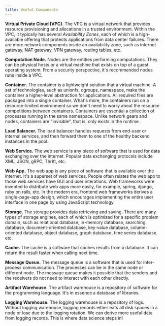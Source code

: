 ```yaml
---
title: Useful Components
---
```




**Virtual Private Cloud (VPC).** The VPC is a virtual network that provides resource provisioning and allocations in a trusted environment. Within the VPC, it typically has several *Availability Zones*, each of which is a high-available offering that protects applications from data center failures. There are more network components inside an availability zone, such as internet gateway, NAT gateway, VPN gateway, routing tables, etc. 

**Computation Node.** Nodes are the entities performing computations. They can be physical hosts or a virtual machine that exists on top of a guest operating system. From a security perspective, it's recommended nodes runs inside a VPC.

**Container.** The container is a lightweight solution that a virtual machine. A set of technologies, such as unionfs, cgroups, namespace, make the container a higher-level abstraction for applications. All required files are packaged into a single container. What's more, the containers run on a resource-limited environment so we don't need to worry about the resource competitions between containers. Containers are essential a collection of processes running in the same namespace. Unlike network gears and nodes, containers are "invisible", that is, only exists in the runtime.

**Load Balancer.** The load balancer handles requests from end-user or internal services, and then forward them to one of the healthy backend instances in the pool.

**Web Service.** The web service is any piece of software that is used for data exchanging over the internet. Popular data exchanging protocols include XML, JSON, gRPC, Thrift, etc.

**Web App.** The web app is any piece of software that is available over the internet. It's a superset of web services. People often relates the web app to those web services have GUI and user interations. Web frameworks were invented to distribute web apps more easily, for example, spring, django, ruby on rails, etc. In the modern era, frontend web frameworks derives a single-page-app design, which encourages implementing the entire user interface in one page by using JavaScript technology.

**Storage.** The storage provides data retrieving and saving. There are many types of storage engines, each of which is optimized for a specific problem domain, such as relational database, in-memory database, searching database, document-oriented database, key-value database, column-oriented database, object database, graph database, time series database, etc.

**Cache.** The cache is a software that caches results from a database. It can return the result faster when calling next time.

**Message Queue.** The message queue is a software that is used for inter-process communication. The processes can be in the same node or different node. The message queue makes it possible that the senders and the receivers do not need to interact with each other directly.

**Artifact Warehouse.** The artifact warehouse is a repository of software for the programming language. It's in essence a database of libraries.

**Logging Warehouse.** The logging warehouse is a repository of logs. Without logging warehouse, logging records either eats all disk spaces in a node or lose due to the logging rotation. We can derive more useful data from logging records. This is where data science steps in!




